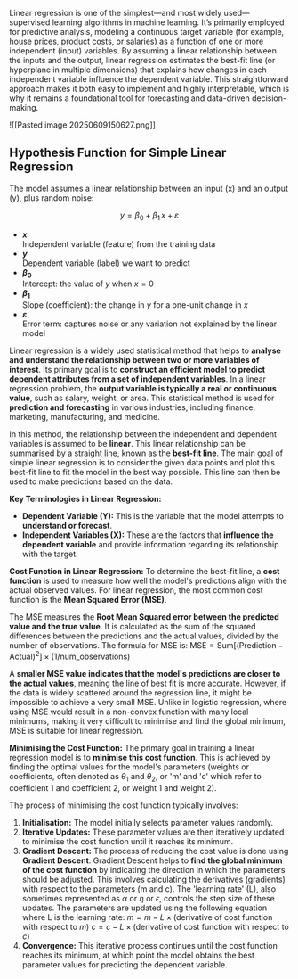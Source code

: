 Linear regression is one of the simplest—and most widely used—supervised learning algorithms in machine learning. It’s primarily employed for predictive analysis, modeling a continuous target variable (for example, house prices, product costs, or salaries) as a function of one or more independent (input) variables. By assuming a linear relationship between the inputs and the output, linear regression estimates the best-fit line (or hyperplane in multiple dimensions) that explains how changes in each independent variable influence the dependent variable. This straightforward approach makes it both easy to implement and highly interpretable, which is why it remains a foundational tool for forecasting and data-driven decision-making.

![[Pasted image 20250609150627.png]]

## Hypothesis Function for Simple Linear Regression

The model assumes a linear relationship between an input \(x\) and an output \(y\), plus random noise:

$$
y = \beta_0 + \beta_1\,x + \varepsilon
$$

- **$x$**  
  Independent variable (feature) from the training data  
- **$y$**  
  Dependent variable (label) we want to predict  
- **$\beta_0$**  
  Intercept: the value of $y$ when $x = 0$  
- **$\beta_1$**  
  Slope (coefficient): the change in $y$ for a one-unit change in $x$  
- **$\varepsilon$**  
  Error term: captures noise or any variation not explained by the linear model  


Linear regression is a widely used statistical method that helps to **analyse and understand the relationship between two or more variables of interest**. Its primary goal is to **construct an efficient model to predict dependent attributes from a set of independent variables**. In a linear regression problem, the **output variable is typically a real or continuous value**, such as salary, weight, or area. This statistical method is used for **prediction and forecasting** in various industries, including finance, marketing, manufacturing, and medicine.

In this method, the relationship between the independent and dependent variables is assumed to be **linear**. This linear relationship can be summarised by a straight line, known as the **best-fit line**. The main goal of simple linear regression is to consider the given data points and plot this best-fit line to fit the model in the best way possible. This line can then be used to make predictions based on the data.

**Key Terminologies in Linear Regression:**

- **Dependent Variable (Y):** This is the variable that the model attempts to **understand or forecast**.
- **Independent Variables (X):** These are the factors that **influence the dependent variable** and provide information regarding its relationship with the target.

**Cost Function in Linear Regression:** To determine the best-fit line, a **cost function** is used to measure how well the model's predictions align with the actual observed values. For linear regression, the most common cost function is the **Mean Squared Error (MSE)**.

The MSE measures the **Root Mean Squared error between the predicted value and the true value**. It is calculated as the sum of the squared differences between the predictions and the actual values, divided by the number of observations. The formula for MSE is: $\text{MSE} = \text{Sum} [ (\text{Prediction} - \text{Actual})^2 ] \times (1 / \text{num_observations})$

A **smaller MSE value indicates that the model's predictions are closer to the actual values**, meaning the line of best fit is more accurate. However, if the data is widely scattered around the regression line, it might be impossible to achieve a very small MSE. Unlike in logistic regression, where using MSE would result in a non-convex function with many local minimums, making it very difficult to minimise and find the global minimum, MSE is suitable for linear regression.

**Minimising the Cost Function:** The primary goal in training a linear regression model is to **minimise this cost function**. This is achieved by finding the optimal values for the model's parameters (weights or coefficients, often denoted as $\theta_1$ and $\theta_2$, or 'm' and 'c' which refer to coefficient 1 and coefficient 2, or weight 1 and weight 2).

The process of minimising the cost function typically involves:

1. **Initialisation:** The model initially selects parameter values randomly.
2. **Iterative Updates:** These parameter values are then iteratively updated to minimise the cost function until it reaches its minimum.
3. **Gradient Descent:** The process of reducing the cost value is done using **Gradient Descent**. Gradient Descent helps to **find the global minimum of the cost function** by indicating the direction in which the parameters should be adjusted. This involves calculating the derivatives (gradients) with respect to the parameters (m and c). The 'learning rate' (L), also sometimes represented as $\alpha$ or $\eta$ or $\epsilon$, controls the step size of these updates. The parameters are updated using the following equation where L is the learning rate: $m = m - L \times (\text{derivative of cost function with respect to } m)$ $c = c - L \times (\text{derivative of cost function with respect to } c)$
4. **Convergence:** This iterative process continues until the cost function reaches its minimum, at which point the model obtains the best parameter values for predicting the dependent variable.
